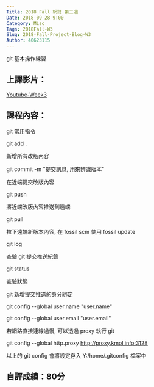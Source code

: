 ```yaml
---
Title: 2018 Fall 網誌 第三週
Date: 2018-09-28 9:00
Category: Misc
Tags: 2018Fall-W3
Slug: 2018-Fall-Project-Blog-W3
Author: 40623115
---
```


git 基本操作練習

<!-- PELICAN_END_SUMMARY -->

上課影片：
----

[Youtube-Week3](https://www.youtube.com/watch?v=158Ir6Mni60)

課程內容：
----

git 常用指令

git add .

新增所有改版內容

git commit -m "提交訊息, 用來辨識版本"

在近端提交改版內容

git push

將近端改版內容推送到遠端

git pull

拉下遠端新版本內容, 在 fossil scm 使用 fossil update

git log

查驗 git 提交推送紀錄

git status

查驗狀態

git 新增提交推送的身分綁定

git config --global user.name "user.name"

git config --global user.email "user.email"

若網路直接連線過慢, 可以透過 proxy 執行 git

git config --global http.proxy http://proxy.kmol.info:3128

以上的 git config 會將設定存入 Y:/home/.gitconfig 檔案中


自評成績：80分
----

